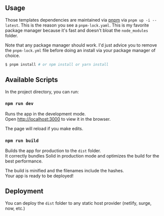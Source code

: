 ## Usage

Those templates dependencies are maintained via [pnpm](https://pnpm.js.org/) via `pnpm up -i --latest`.
This is the reason you see a `pnpm-lock.yaml`. This is my favorite package manager because it's fast and doesn't bloat the `node_modules` folder.

Note that any package manager should work. I'd just advice you to remove the `pnpm-lock.yml` file before doing an install via your package manager of choice.

```bash
$ pnpm install # or npm install or yarn install
```
## Available Scripts

In the project directory, you can run:

### `npm run dev`

Runs the app in the development mode.<br>
Open [http://localhost:3000](http://localhost:3000) to view it in the browser.

The page will reload if you make edits.<br>

### `npm run build`

Builds the app for production to the `dist` folder.<br>
It correctly bundles Solid in production mode and optimizes the build for the best performance.

The build is minified and the filenames include the hashes.<br>
Your app is ready to be deployed!

## Deployment

You can deploy the `dist` folder to any static host provider (netlify, surge, now, etc.)
